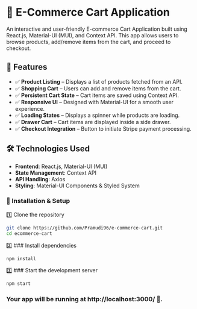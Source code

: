 # 🛒 E-Commerce Cart Application

An interactive and user-friendly E-commerce Cart Application built using React.js, Material-UI (MUI), and Context API. This app allows users to browse products, add/remove items from the cart, and proceed to checkout.

## 🚀 Features

- ✅ **Product Listing** – Displays a list of products fetched from an API.
- ✅ **Shopping Cart** – Users can add and remove items from the cart.
- ✅ **Persistent Cart State** – Cart items are saved using Context API.
- ✅ **Responsive UI** – Designed with Material-UI for a smooth user experience.
- ✅ **Loading States** – Displays a spinner while products are loading.
- ✅ **Drawer Cart** – Cart items are displayed inside a side drawer.
- ✅ **Checkout Integration** – Button to initiate Stripe payment processing.

## 🛠️ Technologies Used

- **Frontend**: React.js, Material-UI (MUI)
- **State Management**: Context API
- **API Handling**: Axios
- **Styling**: Material-UI Components & Styled System

### 🔧 Installation & Setup

1️⃣ Clone the repository

```bash
git clone https://github.com/Pramudi96/e-commerce-cart.git
cd ecommerce-cart
```

2️⃣ ### Install dependencies

```bash
npm install
```

3️⃣ ### Start the development server

```bash
npm start
```

### Your app will be running at http://localhost:3000/ 🚀.
